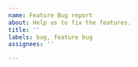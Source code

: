 ```yaml
---
name: Feature Bug report
about: Help us to fix the features.
title: ''
labels: bug, feature bug
assignees: ''

---
```



